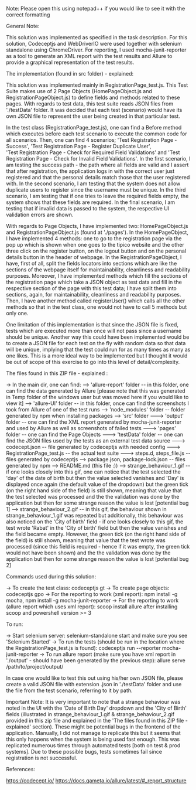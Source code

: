 Note: Please open this using notepad++ if you would like to see it with the correct formatting

General Note:

This solution was implemented as specified in the task description. For this solution, Codeceptjs and WebDriverIO were used together with selenium standalone
using ChromeDriver. For reporting, I used mocha-junit-reporter as a tool to generate an XML report with the test results and Allure to provide a graphical
representation of the test results.  

The implementation (found in src folder) - explained: 

This solution was implemented mainly in RegistrationPage_test.js. This Test Suite makes use of 2 Page Objects (HomePageObject.js and RegistrationPageObject.js) 
to define fields and methods related to these pages. With regards to test data, this test suite reads JSON files from './testData' folder. It was decided that
each test (scenario) would have its own JSON file to represent the user being created in that particular test. 

In the test class (RegistrationPage_test.js), one can find a Before method which executes before each test scenario to execute the common code for all scenarios.
Then, one can find 4 scenarios; 'Test Registration Page - Success', 'Test Registration Page - Register Duplicate User',  
'Test Registration Page - Check for Required Field Validations' and 'Test Registration Page - Check for Invalid Field Validations'. In the first scenario, I am
testing the success path - the path where all fields are valid and I assert that after registration, the application logs in with the correct user just 
registered and that the personal details match those that the user registered with. In the second scenario, I am testing that the system does not allow 
duplicate users to register since the username must be unique. In the third scenario, I am testing that if one tries to leave the required fields empty, the 
system shows that these fields are required. In the final scenario, I am testing that if invalid data is passed to the system, the respective UI validation 
errors are shown. 

With regards to Page Objects, I have implemented two: HomePageObject.js and RegistrationPageObject.js (found at './pages'). In the HomePageObject, I have 
implemented 4 methods: one to go to the registration page via the pop up which is shown when one goes to the tipico website and the other three click on the 
register button, on the logout button and on the personal details button in the header of webpage. In the RegistrationPageObject, I have, first of all, split 
the fields locators into sections which are like the sections of the webpage itself for maintainability, cleanliness and readability purposes. Moreover, I have
implemented methods which fill the sections of the registration page which take a JSON object as test data and fill in the respective section of the page with
this test data; I have split them into sections, again, for maintainability, cleanliness and readability purposes. Then, I have another method called 
registerUser() which calls all the other methods so that in the test class, one would not have to call 5 methods but only one. 

One limitation of this implementation is that since the JSON file is fixed, tests which are executed more than once will not pass since a username should be 
unique. Another way this could have been implemented would be to create a JSON file for each test on the fly with random data so that data will be unique,
implying that the test could run for as many times as many as one likes. This is a more ideal way to be implemented but I thought it would be out of scope of
this exercise to go into this level of detail/complexity. 

The files found in this ZIP file - explained :

-> In the main dir, one can find:
		--> 'allure-report' folder -- in this folder, one can find the data generated by Allure [please note that this was generated in Temp folder of the
		windows user but was moved here if you would like to view it]
		--> 'allure-UI' folder -- in this folder, once can find the screenshots I took from Allure of one of the test runs 
		--> 'node_modules' folder -- folder generated by npm when installing packages 
		--> 'src' folder 
				---> 'output' folder -- one can find the XML report generated by mocha-junit-reporter and used by Allure as well as screenshots of failed tests
				---> 'pages' folder -- one can find the Page Objects
				---> 'testData' folder -- one can find the JSON files used by the tests as an external test data source
				---> codecept.json -- file generated by codeceptjs with needed config
				---> RegistrationPage_test.js -- the actual test suite 
				---> steps.d, steps_file.js -- files generated by codeceptjs
		--> package.json, package-lock.json -- files generated by npm
		--> README.md (this file :))
		--> strange_behaviour_1.gif -- if one looks closely into this gif, one can notice that the test selected the 'day' of the date of birth but then the
		value selected vanishes and 'Day' is displayed once again (the default value of the dropdown) but the green tick (on the right hand side of the field)
		is still shown, meaning that value that the test selected was processed and the the validation was done by the application but then for some strange
		reason the value is lost [potential bug 1]
		--> strange_behaviour_2.gif -- in this gif, the behaviour shown in strange_behaviour_1.gif was repeated but additionally, this behaviour was also
		noticed on the 'City of birth' field - if one looks closely to this gif, the test wrote 'Rabat' in the 'City of birth' field but then the value
		vanishes and the field became empty. However, the green tick (on the right hand side of the field) is still shown, meaning that value that the test 
		wrote was processed (since this field is required - hence if it was empty, the green tick would not have been shown) and the the validation was done 
		by the application but then for some strange reason the value is lost [potential bug 2]

Commands used during this solution: 

-> To create the test class: codeceptjs gt 
-> To create page objects: codeceptjs gpo
-> For the reporting to work (xml report): npm install -g mocha, npm install -g mocha-junit-reporter
-> For the reporting to work (allure report which uses xml report): scoop install allure after installing scoop and powershell version >= 3

To run: 

-> Start selenium server: selenium-standalone start and make sure you see 'Selenium Started'
-> To run the tests (should be run in the location where the RegistrationPage_test.js is found): codeceptjs run --reporter mocha-junit-reporter
-> To run allure report (make sure you have xml report in './output' - should have been generated by the previous step): allure serve /path/to/project/output/

In case one would like to test this out using his/her own JSON file, please create a valid JSON file with extension .json in './testData' folder and use the 
file from the test scenario, referring to it by path. 

Important Note: It is very important to note that a strange behaviour was noted in the UI with the 'Date of Birth Day' dropdown and the 'City of Birth' fields
(illustrated in strange_behaviour_1.gif & strange_behaviour_2.gif provided in this zip file and explained in the 'The files found in this ZIP file - explained'
section). These might be potential bugs in the frontend of the application. Manually, I did not manage to replicate this but it seems that this only happens 
when the system is being used fast enough. This was replicated numerous times through automated tests [both on test & prod systems]. Due to these possible bugs, 
tests sometimes fail since registration is not successful.

References:

https://codecept.io/
https://docs.qameta.io/allure/latest/#_report_structure